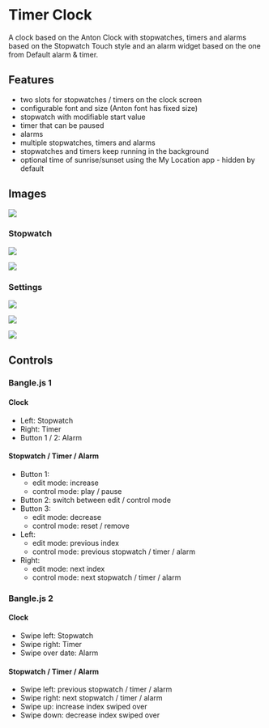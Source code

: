# Timer Clock

A clock based on the Anton Clock with stopwatches, timers and alarms based on the Stopwatch Touch style and an alarm widget based on the one from Default alarm & timer.

## Features

* two slots for stopwatches / timers on the clock screen
* configurable font and size (Anton font has fixed size)
* stopwatch with modifiable start value
* timer that can be paused
* alarms
* multiple stopwatches, timers and alarms
* stopwatches and timers keep running in the background
* optional time of sunrise/sunset using the My Location app - hidden by default

## Images

![](screenshot.png)

### Stopwatch

![](screenshot_stopwatch1.png)

![](screenshot_stopwatch2.png)

### Settings

![](screenshot_settings1.png)

![](screenshot_settings2.png)

![](screenshot_settings3.png)

## Controls

### Bangle.js 1

#### Clock

* Left: Stopwatch
* Right: Timer
* Button 1 / 2: Alarm

#### Stopwatch / Timer / Alarm

* Button 1: 
  * edit mode: increase
  * control mode: play / pause
* Button 2: switch between edit / control mode
* Button 3:
  * edit mode: decrease
  * control mode: reset / remove
* Left:
  * edit mode: previous index
  * control mode: previous stopwatch / timer / alarm
* Right:
  * edit mode: next index
  * control mode: next stopwatch / timer / alarm

### Bangle.js 2

#### Clock

* Swipe left: Stopwatch
* Swipe right: Timer
* Swipe over date: Alarm

#### Stopwatch / Timer / Alarm

* Swipe left: previous stopwatch / timer / alarm
* Swipe right: next stopwatch / timer / alarm
* Swipe up: increase index swiped over
* Swipe down: decrease index swiped over